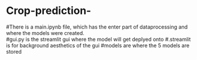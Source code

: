 # Crop-prediction-

#There is a main.ipynb file, which has the enter part of dataprocessing and where the models were created. </br>
#gui.py is the streamlit gui where the model will get deplyed onto
#.streamlit is for background aesthetics of the gui
#models are where the 5 models are stored
